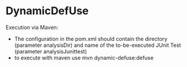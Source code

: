 # DynamicDefUse
Execution via Maven:
* The configuration in the pom.xml should contain the directory (parameter analysisDir) and name of the to-be-executed JUnit Test (parameter analysisJunittest)
* to execute with maven use mvn dynamic-defuse:defuse
